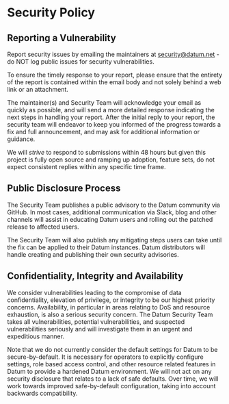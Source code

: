 # Security Policy

## Reporting a Vulnerability

Report security issues by emailing the maintainers at security@datum.net - do NOT log public issues for security vulnerabilities.

To ensure the timely response to your report, please ensure that the entirety of the report is contained within the email body and not solely behind a web link or an attachment.

The maintainer(s) and Security Team will acknowledge your email as quickly as possible, and will send a more detailed response indicating the next steps in handling your report. After the initial reply to your report, the security team will endeavor to keep you informed of the progress towards a fix and full announcement, and may ask for additional information or guidance.

We will _strive_ to respond to submissions within 48 hours but given this project is fully open source and ramping up adoption, feature sets, do not expect consistent replies within any specific time frame.


## Public Disclosure Process

The Security Team publishes a public advisory to the Datum community via GitHub. In most cases, additional communication via Slack, blog and other channels will assist in educating Datum users and rolling out the patched release to affected users.

The Security Team will also publish any mitigating steps users can take until the fix can be applied to their Datum instances. Datum distributors will handle creating and publishing their own security advisories.

## Confidentiality, Integrity and Availability

We consider vulnerabilities leading to the compromise of data confidentiality, elevation of privilege, or integrity to be our highest priority concerns. Availability, in particular in areas relating to DoS and resource exhaustion, is also a serious security concern. The Datum Security Team takes all vulnerabilities, potential vulnerabilities, and suspected vulnerabilities seriously and will investigate them in an urgent and expeditious manner.

Note that we do not currently consider the default settings for Datum to be secure-by-default. It is necessary for operators to explicitly configure settings, role based access control, and other resource related features in Datum to provide a hardened Datum environment. We will not act on any security disclosure that relates to a lack of safe defaults. Over time, we will work towards improved safe-by-default configuration, taking into account backwards compatibility.
